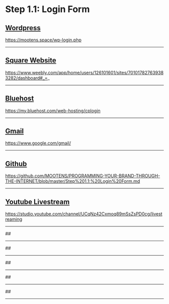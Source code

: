 # Step 1.1: Login Form

## [Wordpress](https://mootens.space/wp-login.php)

https://mootens.space/wp-login.php

---

## [Square Website](https://www.weebly.com/app/home/users/126101601/sites/701017827639383282/dashboard#_=_)

https://www.weebly.com/app/home/users/126101601/sites/701017827639383282/dashboard#_=_



---


## [Bluehost](https://my.bluehost.com/web-hosting/cplogin)


https://my.bluehost.com/web-hosting/cplogin


---



## [Gmail](https://www.google.com/gmail/)

https://www.google.com/gmail/


---



## [Github](https://github.com/MOOTENS/PROGRAMMING-YOUR-BRAND-THROUGH-THE-INTERNET/blob/master/Step%201.1:%20Login%20Form.md)

https://github.com/MOOTENS/PROGRAMMING-YOUR-BRAND-THROUGH-THE-INTERNET/blob/master/Step%201.1:%20Login%20Form.md


---


## [Youtube Livestream](https://studio.youtube.com/channel/UCqNz42Cxmoq89mSsZsPD0cg/livestreaming)

https://studio.youtube.com/channel/UCqNz42Cxmoq89mSsZsPD0cg/livestreaming


---

##[]()



---



##[]()



---



##[]()



---



##[]()



---



##[]()



---
